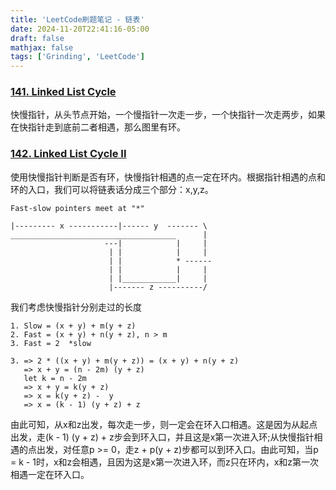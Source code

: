 ```yaml
---
title: 'LeetCode刷题笔记 - 链表'
date: 2024-11-20T22:41:16-05:00
draft: false
mathjax: false
tags: ['Grinding', 'LeetCode']
---
```


### [141. Linked List Cycle](https://leetcode.com/problems/linked-list-cycle/description/)

快慢指针，从头节点开始，一个慢指针一次走一步，一个快指针一次走两步，如果在快指针走到底前二者相遇，那么图里有环。

### [142. Linked List Cycle II](https://leetcode.com/problems/linked-list-cycle-ii/description/)

使用快慢指针判断是否有环，快慢指针相遇的点一定在环内。根据指针相遇的点和环的入口，我们可以将链表话分成三个部分：x,y,z。

```
Fast-slow pointers meet at "*"

|--------- x -----------|------ y  ------- \
_____________________________________      |
                     ---|            |     |
                      | |            |     |
                      | |            * ------
                      | |            |     |
                      | |____________|     |
                      |------- z ----------/
```

我们考虑快慢指针分别走过的长度

```
1. Slow = (x + y) + m(y + z)
2. Fast = (x + y) + n(y + z), n > m
3. Fast = 2  *slow

3. => 2 * ((x + y) + m(y + z)) = (x + y) + n(y + z)
   => x + y = (n - 2m) (y + z)
   let k = n - 2m
   => x + y = k(y + z)
   => x = k(y + z) -  y
   => x = (k - 1) (y + z) + z
```
由此可知，从x和z出发，每次走一步，则一定会在环入口相遇。这是因为从起点出发，走(k - 1) (y + z) + z步会到环入口，并且这是x第一次进入环;从快慢指针相遇的点出发，对任意p >= 0，走z + p(y + z)步都可以到环入口。由此可知，当p = k - 1时，x和z会相遇，且因为这是x第一次进入环，而z只在环内，x和z第一次相遇一定在环入口。